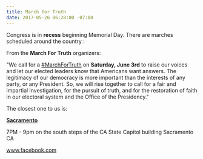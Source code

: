 ```yaml
---
title: March for Truth
date: 2017-05-26 06:28:00 -07:00
---
```


Congress is in **recess** beginning Memorial Day. There are marches scheduled around the country : 

From the **March For Truth** organizers:

"We call for a [#MarchForTruth](https://www.marchfortruth.info/) on **Saturday, June 3rd** to raise our voices and let our elected leaders know that Americans want answers. The legitimacy of our democracy is more important than the interests of any party, or any President. So, we will rise together to call for a fair and impartial investigation, for the pursuit of truth, and for the restoration of faith in our electoral system and the Office of the Presidency."

The closest one to us is:

[**Sacramento**](https://www.marchfortruth.info/find-a-local-march/)

7PM - 9pm on the south steps of the CA State Capitol building
Sacramento CA

www.facebook.com
